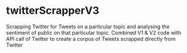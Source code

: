 # twitterScrapperV3
Scrapping Twitter for Tweets on a particular topic and analysing the sentiment of public on that particular topic. Combined V1 &amp; V2 code with API call of Twitter to create a corpus of Tweets scrapped directly from Twitter
